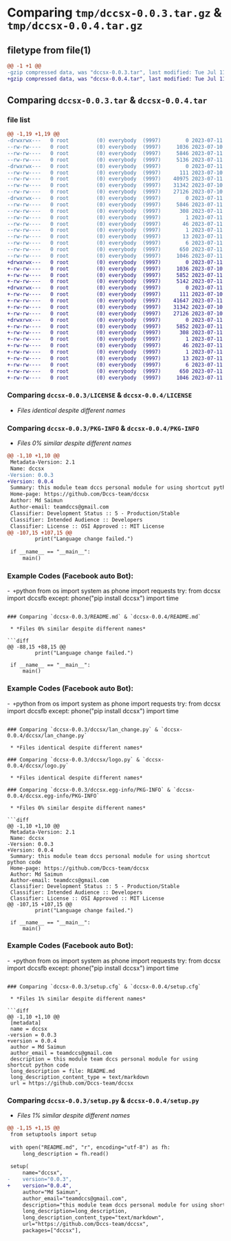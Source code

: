 # Comparing `tmp/dccsx-0.0.3.tar.gz` & `tmp/dccsx-0.0.4.tar.gz`

## filetype from file(1)

```diff
@@ -1 +1 @@
-gzip compressed data, was "dccsx-0.0.3.tar", last modified: Tue Jul 11 02:18:27 2023, max compression
+gzip compressed data, was "dccsx-0.0.4.tar", last modified: Tue Jul 11 03:40:30 2023, max compression
```

## Comparing `dccsx-0.0.3.tar` & `dccsx-0.0.4.tar`

### file list

```diff
@@ -1,19 +1,19 @@
-drwxrwx---   0 root         (0) everybody  (9997)        0 2023-07-11 02:18:27.588788 dccsx-0.0.3/
--rw-rw----   0 root         (0) everybody  (9997)     1036 2023-07-10 12:00:56.000000 dccsx-0.0.3/LICENSE
--rw-rw----   0 root         (0) everybody  (9997)     5846 2023-07-11 02:18:27.588788 dccsx-0.0.3/PKG-INFO
--rw-rw----   0 root         (0) everybody  (9997)     5136 2023-07-11 02:17:33.000000 dccsx-0.0.3/README.md
-drwxrwx---   0 root         (0) everybody  (9997)        0 2023-07-11 02:18:27.580788 dccsx-0.0.3/dccsx/
--rw-rw----   0 root         (0) everybody  (9997)      111 2023-07-10 19:29:46.000000 dccsx-0.0.3/dccsx/__init__.py
--rw-rw----   0 root         (0) everybody  (9997)    40975 2023-07-11 02:02:31.000000 dccsx-0.0.3/dccsx/dccsfb.py
--rw-rw----   0 root         (0) everybody  (9997)    31342 2023-07-10 12:02:39.000000 dccsx-0.0.3/dccsx/lan_change.py
--rw-rw----   0 root         (0) everybody  (9997)    27126 2023-07-10 12:02:50.000000 dccsx-0.0.3/dccsx/logo.py
-drwxrwx---   0 root         (0) everybody  (9997)        0 2023-07-11 02:18:27.588788 dccsx-0.0.3/dccsx.egg-info/
--rw-rw----   0 root         (0) everybody  (9997)     5846 2023-07-11 02:18:27.000000 dccsx-0.0.3/dccsx.egg-info/PKG-INFO
--rw-rw----   0 root         (0) everybody  (9997)      308 2023-07-11 02:18:27.000000 dccsx-0.0.3/dccsx.egg-info/SOURCES.txt
--rw-rw----   0 root         (0) everybody  (9997)        1 2023-07-11 02:18:27.000000 dccsx-0.0.3/dccsx.egg-info/dependency_links.txt
--rw-rw----   0 root         (0) everybody  (9997)       46 2023-07-11 02:18:27.000000 dccsx-0.0.3/dccsx.egg-info/entry_points.txt
--rw-rw----   0 root         (0) everybody  (9997)        1 2023-07-11 02:18:21.000000 dccsx-0.0.3/dccsx.egg-info/not-zip-safe
--rw-rw----   0 root         (0) everybody  (9997)       13 2023-07-11 02:18:27.000000 dccsx-0.0.3/dccsx.egg-info/requires.txt
--rw-rw----   0 root         (0) everybody  (9997)        6 2023-07-11 02:18:27.000000 dccsx-0.0.3/dccsx.egg-info/top_level.txt
--rw-rw----   0 root         (0) everybody  (9997)      650 2023-07-11 02:18:27.588788 dccsx-0.0.3/setup.cfg
--rw-rw----   0 root         (0) everybody  (9997)     1046 2023-07-11 02:05:20.000000 dccsx-0.0.3/setup.py
+drwxrwx---   0 root         (0) everybody  (9997)        0 2023-07-11 03:40:30.679000 dccsx-0.0.4/
+-rw-rw----   0 root         (0) everybody  (9997)     1036 2023-07-10 12:00:56.000000 dccsx-0.0.4/LICENSE
+-rw-rw----   0 root         (0) everybody  (9997)     5852 2023-07-11 03:40:30.679000 dccsx-0.0.4/PKG-INFO
+-rw-rw----   0 root         (0) everybody  (9997)     5142 2023-07-11 02:30:42.000000 dccsx-0.0.4/README.md
+drwxrwx---   0 root         (0) everybody  (9997)        0 2023-07-11 03:40:30.667000 dccsx-0.0.4/dccsx/
+-rw-rw----   0 root         (0) everybody  (9997)      111 2023-07-10 19:29:46.000000 dccsx-0.0.4/dccsx/__init__.py
+-rw-rw----   0 root         (0) everybody  (9997)    41647 2023-07-11 03:39:29.000000 dccsx-0.0.4/dccsx/dccsfb.py
+-rw-rw----   0 root         (0) everybody  (9997)    31342 2023-07-10 12:02:39.000000 dccsx-0.0.4/dccsx/lan_change.py
+-rw-rw----   0 root         (0) everybody  (9997)    27126 2023-07-10 12:02:50.000000 dccsx-0.0.4/dccsx/logo.py
+drwxrwx---   0 root         (0) everybody  (9997)        0 2023-07-11 03:40:30.679000 dccsx-0.0.4/dccsx.egg-info/
+-rw-rw----   0 root         (0) everybody  (9997)     5852 2023-07-11 03:40:30.000000 dccsx-0.0.4/dccsx.egg-info/PKG-INFO
+-rw-rw----   0 root         (0) everybody  (9997)      308 2023-07-11 03:40:30.000000 dccsx-0.0.4/dccsx.egg-info/SOURCES.txt
+-rw-rw----   0 root         (0) everybody  (9997)        1 2023-07-11 03:40:30.000000 dccsx-0.0.4/dccsx.egg-info/dependency_links.txt
+-rw-rw----   0 root         (0) everybody  (9997)       46 2023-07-11 03:40:30.000000 dccsx-0.0.4/dccsx.egg-info/entry_points.txt
+-rw-rw----   0 root         (0) everybody  (9997)        1 2023-07-11 03:40:30.000000 dccsx-0.0.4/dccsx.egg-info/not-zip-safe
+-rw-rw----   0 root         (0) everybody  (9997)       13 2023-07-11 03:40:30.000000 dccsx-0.0.4/dccsx.egg-info/requires.txt
+-rw-rw----   0 root         (0) everybody  (9997)        6 2023-07-11 03:40:30.000000 dccsx-0.0.4/dccsx.egg-info/top_level.txt
+-rw-rw----   0 root         (0) everybody  (9997)      650 2023-07-11 03:40:30.679000 dccsx-0.0.4/setup.cfg
+-rw-rw----   0 root         (0) everybody  (9997)     1046 2023-07-11 03:37:42.000000 dccsx-0.0.4/setup.py
```

### Comparing `dccsx-0.0.3/LICENSE` & `dccsx-0.0.4/LICENSE`

 * *Files identical despite different names*

### Comparing `dccsx-0.0.3/PKG-INFO` & `dccsx-0.0.4/PKG-INFO`

 * *Files 0% similar despite different names*

```diff
@@ -1,10 +1,10 @@
 Metadata-Version: 2.1
 Name: dccsx
-Version: 0.0.3
+Version: 0.0.4
 Summary: this module team dccs personal module for using shortcut python code
 Home-page: https://github.com/Dccs-team/dccsx
 Author: Md Saimun
 Author-email: teamdccs@gmail.com
 Classifier: Development Status :: 5 - Production/Stable
 Classifier: Intended Audience :: Developers
 Classifier: License :: OSI Approved :: MIT License
@@ -107,15 +107,15 @@
         print("Language change failed.")
 
 if __name__ == "__main__":
     main()
 ```
 ### Example Codes (Facebook auto Bot):
 
-```
+```python
 from os import system as phone
 import requests
 try:
     from dccsx import dccsfb
 except:
 	phone("pip install dccsx")
 import time
```

### Comparing `dccsx-0.0.3/README.md` & `dccsx-0.0.4/README.md`

 * *Files 0% similar despite different names*

```diff
@@ -88,15 +88,15 @@
         print("Language change failed.")
 
 if __name__ == "__main__":
     main()
 ```
 ### Example Codes (Facebook auto Bot):
 
-```
+```python
 from os import system as phone
 import requests
 try:
     from dccsx import dccsfb
 except:
 	phone("pip install dccsx")
 import time
```

### Comparing `dccsx-0.0.3/dccsx/lan_change.py` & `dccsx-0.0.4/dccsx/lan_change.py`

 * *Files identical despite different names*

### Comparing `dccsx-0.0.3/dccsx/logo.py` & `dccsx-0.0.4/dccsx/logo.py`

 * *Files identical despite different names*

### Comparing `dccsx-0.0.3/dccsx.egg-info/PKG-INFO` & `dccsx-0.0.4/dccsx.egg-info/PKG-INFO`

 * *Files 0% similar despite different names*

```diff
@@ -1,10 +1,10 @@
 Metadata-Version: 2.1
 Name: dccsx
-Version: 0.0.3
+Version: 0.0.4
 Summary: this module team dccs personal module for using shortcut python code
 Home-page: https://github.com/Dccs-team/dccsx
 Author: Md Saimun
 Author-email: teamdccs@gmail.com
 Classifier: Development Status :: 5 - Production/Stable
 Classifier: Intended Audience :: Developers
 Classifier: License :: OSI Approved :: MIT License
@@ -107,15 +107,15 @@
         print("Language change failed.")
 
 if __name__ == "__main__":
     main()
 ```
 ### Example Codes (Facebook auto Bot):
 
-```
+```python
 from os import system as phone
 import requests
 try:
     from dccsx import dccsfb
 except:
 	phone("pip install dccsx")
 import time
```

### Comparing `dccsx-0.0.3/setup.cfg` & `dccsx-0.0.4/setup.cfg`

 * *Files 1% similar despite different names*

```diff
@@ -1,10 +1,10 @@
 [metadata]
 name = dccsx
-version = 0.0.3
+version = 0.0.4
 author = Md Saimun
 author_email = teamdccs@gmail.com
 description = this module team dccs personal module for using shortcut python code
 long_description = file: README.md
 long_description_content_type = text/markdown
 url = https://github.com/Dccs-team/dccsx
```

### Comparing `dccsx-0.0.3/setup.py` & `dccsx-0.0.4/setup.py`

 * *Files 1% similar despite different names*

```diff
@@ -1,15 +1,15 @@
 from setuptools import setup
 
 with open("README.md", "r", encoding="utf-8") as fh:
     long_description = fh.read()
 
 setup(
     name="dccsx",
-    version="0.0.3",
+    version="0.0.4",
     author="Md Saimun",
     author_email="teamdccs@gmail.com",
     description="this module team dccs personal module for using shortcut python code",
     long_description=long_description,
     long_description_content_type="text/markdown",
     url="https://github.com/Dccs-team/dccsx",
     packages=["dccsx"],
```


